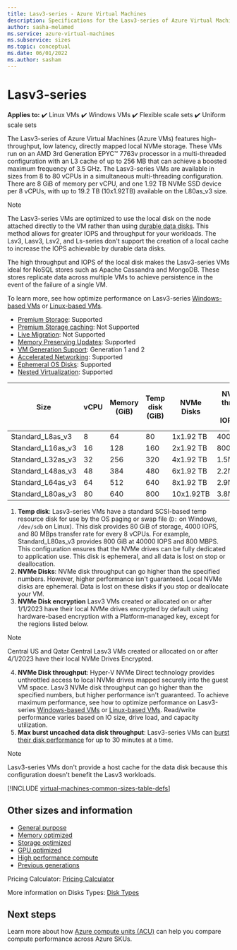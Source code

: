 ```yaml
--- 
title: Lasv3-series - Azure Virtual Machines 
description: Specifications for the Lasv3-series of Azure Virtual Machines (Azure VMs). 
author: sasha-melamed 
ms.service: azure-virtual-machines
ms.subservice: sizes
ms.topic: conceptual 
ms.date: 06/01/2022 
ms.author: sasham 
--- 
```


# Lasv3-series 

**Applies to:** :heavy_check_mark: Linux VMs :heavy_check_mark: Windows VMs :heavy_check_mark: Flexible scale sets :heavy_check_mark: Uniform scale sets 

The Lasv3-series of Azure Virtual Machines (Azure VMs) features high-throughput, low latency, directly mapped local NVMe storage. These VMs run on an AMD 3rd Generation EPYC&trade; 7763v processor in a multi-threaded configuration with an L3 cache of up to 256 MB that can achieve a boosted maximum frequency of 3.5 GHz. The Lasv3-series VMs are available in sizes from 8 to 80 vCPUs in a simultaneous multi-threading configuration. There are 8 GiB of memory per vCPU, and one 1.92 TB NVMe SSD device per 8 vCPUs, with up to 19.2 TB (10x1.92TB) available on the L80as_v3 size. 

> [!NOTE] 
> The Lasv3-series VMs are optimized to use the local disk on the node attached directly to the VM rather than using [durable data disks](disks-types.md). This method allows for greater IOPS and throughput for your workloads. The Lsv3, Lasv3, Lsv2, and Ls-series don't support the creation of a local cache to increase the IOPS achievable by durable data disks. 
> 
> The high throughput and IOPS of the local disk makes the Lasv3-series VMs ideal for NoSQL stores such as Apache Cassandra and MongoDB. These stores replicate data across multiple VMs to achieve persistence in the event of the failure of a single VM. 
> 
> To learn more, see how optimize performance on Lasv3-series [Windows-based VMs](../virtual-machines/windows/storage-performance.md) or [Linux-based VMs](../virtual-machines/linux/storage-performance.md).   

- [Premium Storage](premium-storage-performance.md): Supported 
- [Premium Storage caching](premium-storage-performance.md): Not Supported 
- [Live Migration](maintenance-and-updates.md): Not Supported 
- [Memory Preserving Updates](maintenance-and-updates.md): Supported 
- [VM Generation Support](generation-2.md): Generation 1 and 2 
- [Accelerated Networking](/azure/virtual-network/create-vm-accelerated-networking-cli): Supported 
- [Ephemeral OS Disks](ephemeral-os-disks.md): Supported  
- [Nested Virtualization](/virtualization/hyper-v-on-windows/user-guide/nested-virtualization): Supported  

| Size | vCPU | Memory (GiB) | Temp disk (GiB) | NVMe Disks | NVMe Disk throughput (Read IOPS/MBps) | Uncached data disk throughput (IOPS/MBps) | Max burst uncached data disk throughput (IOPS/MBps)| Max Data Disks | Max NICs | Expected network bandwidth (Mbps) | 
|---|---|---|---|---|---|---|---|---|---|---| 
| Standard_L8as_v3   |  8 |  64 |  80 |  1x1.92 TB  | 400000/2000  | 12800/200  | 20000/1280 | 16 | 4 | 12500 | 
| Standard_L16as_v3  | 16 | 128 | 160 |  2x1.92 TB  | 800000/4000  | 25600/384  | 40000/1280 | 32 | 8 | 12500 | 
| Standard_L32as_v3  | 32 | 256 | 320 |  4x1.92 TB  | 1.5M/8000    | 51200/768  | 80000/1600 | 32 | 8 | 16000 | 
| Standard_L48as_v3  | 48 | 384 | 480 |  6x1.92 TB  | 2.2M/14000   | 76800/1152 | 80000/2000 | 32 | 8 | 24000 | 
| Standard_L64as_v3  | 64 | 512 | 640 |  8x1.92 TB  | 2.9M/16000   | 80000/1280 | 80000/2000 | 32 | 8 | 32000 | 
| Standard_L80as_v3 | 80 | 640 | 800 | 10x1.92TB | 3.8M/20000 | 80000/1400 | 80000/2000 | 32 | 8 | 32000 | 

1. **Temp disk**: Lasv3-series VMs have a standard SCSI-based temp resource disk for use by the OS paging or swap file (`D:` on Windows, `/dev/sdb` on Linux). This disk provides 80 GiB of storage, 4000 IOPS, and 80 MBps transfer rate for every 8 vCPUs. For example, Standard_L80as_v3 provides 800 GiB at 40000 IOPS and 800 MBPS. This configuration ensures that the NVMe drives can be fully dedicated to application use. This disk is ephemeral, and all data is lost on stop or deallocation. 
2. **NVMe Disks**: NVMe disk throughput can go higher than the specified numbers. However, higher performance isn't guaranteed. Local NVMe disks are ephemeral. Data is lost on these disks if you stop or deallocate your VM. 
3. **NVMe Disk encryption** Lasv3 VMs created or allocated on or after 1/1/2023 have their local NVMe drives encrypted by default using hardware-based encryption with a Platform-managed key, except for the regions listed below. 

> [!NOTE]
> Central US and Qatar Central Lasv3 VMs created or allocated on or after 4/1/2023 have their local NVMe Drives Encrypted. 

4. **NVMe Disk throughput**: Hyper-V NVMe Direct technology provides unthrottled access to local NVMe drives mapped securely into the guest VM space. Lasv3 NVMe disk throughput can go higher than the specified numbers, but higher performance isn't guaranteed. To achieve maximum performance, see how to optimize performance on Lasv3-series [Windows-based VMs](../virtual-machines/windows/storage-performance.md) or [Linux-based VMs](../virtual-machines/linux/storage-performance.md). Read/write performance varies based on IO size, drive load, and capacity utilization. 
5. **Max burst uncached data disk throughput**: Lasv3-series VMs can [burst their disk performance](./disk-bursting.md) for up to 30 minutes at a time. 

> [!NOTE]
> Lasv3-series VMs don't provide a host cache for the data disk because this configuration doesn't benefit the Lasv3 workloads. 

[!INCLUDE [virtual-machines-common-sizes-table-defs](../../includes/virtual-machines-common-sizes-table-defs.md)]

## Other sizes and information 

- [General purpose](sizes-general.md) 
- [Memory optimized](sizes-memory.md) 
- [Storage optimized](sizes-storage.md) 
- [GPU optimized](sizes-gpu.md) 
- [High performance compute](sizes-hpc.md) 
- [Previous generations](sizes-previous-gen.md) 

Pricing Calculator: [Pricing Calculator](https://azure.microsoft.com/pricing/calculator/) 

More information on Disks Types: [Disk Types](./disks-types.md#ultra-disks) 

## Next steps 

Learn more about how [Azure compute units (ACU)](acu.md) can help you compare compute performance across Azure SKUs.
